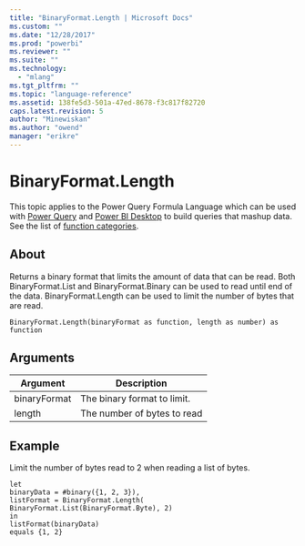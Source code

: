 ```yaml
---
title: "BinaryFormat.Length | Microsoft Docs"
ms.custom: ""
ms.date: "12/28/2017"
ms.prod: "powerbi"
ms.reviewer: ""
ms.suite: ""
ms.technology: 
  - "mlang"
ms.tgt_pltfrm: ""
ms.topic: "language-reference"
ms.assetid: 138fe5d3-501a-47ed-8678-f3c817f82720
caps.latest.revision: 5
author: "Minewiskan"
ms.author: "owend"
manager: "erikre"
---
```

# BinaryFormat.Length
This topic applies to the Power Query Formula Language which can be used with [Power Query](https://support.office.com/article/Introduction-to-Microsoft-Power-Query-for-Excel-6E92E2F4-2079-4E1F-BAD5-89F6269CD605) and [Power BI Desktop](http://go.microsoft.com/fwlink/p/?LinkId=618607) to build queries that mashup data. See the list of [function categories](https://msdn.microsoft.com/en-us/library/mt211003.aspx).  
  
## About  
Returns a binary format that limits the amount of data that can be read.  Both BinaryFormat.List and BinaryFormat.Binary can be used to read until end of the data.  BinaryFormat.Length can be used to limit the number of bytes that are read.  
  
```  
BinaryFormat.Length(binaryFormat as function, length as number) as function  
```  
  
## Arguments  
  
|Argument|Description|  
|------------|---------------|  
|binaryFormat|The binary format to limit.|  
|length|The number of bytes to read|  
  
## Example  
Limit the number of bytes read to 2 when reading a list of bytes.  
  
```  
let  
binaryData = #binary({1, 2, 3}),  
listFormat = BinaryFormat.Length(  
BinaryFormat.List(BinaryFormat.Byte), 2)  
in  
listFormat(binaryData)   
equals {1, 2}  
```  
